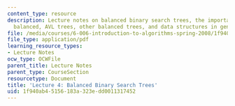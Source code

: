 ```yaml
---
content_type: resource
description: Lecture notes on balanced binary search trees, the importance of being
  balanced, AVL trees, other balanced trees, and data structures in general.
file: /media/courses/6-006-introduction-to-algorithms-spring-2008/1f940ab45156183a323edd0011317452_lec4.pdf
file_type: application/pdf
learning_resource_types:
- Lecture Notes
ocw_type: OCWFile
parent_title: Lecture Notes
parent_type: CourseSection
resourcetype: Document
title: 'Lecture 4: Balanced Binary Search Trees'
uid: 1f940ab4-5156-183a-323e-dd0011317452
---
```


